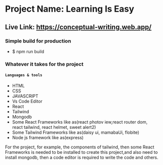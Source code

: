 # Project Name: Learning Is Easy
## Live Link: https://conceptual-writing.web.app/

### Simple build for production
* $ npm run build

### Whatever it takes for the project
#### `Languages & tools`
* HTML
* CSS
* JAVASCRIPT
* Vs Code Editor
* React
* Tailwind
* Mongodb
* Some React Frameworks like as(react photov iew,react router dom, react tailwind, react helmet, sweet alert2) 
* Some Tailwind Frameworks like as(daisy ui, mamabaUi, flobite)
* Node js framework like as(express)


For the project, for example, the components of tailwind, then some React Frameworks is needed to be installed to create this project,and also need to install mongodb, then a code editor is required to write the code and others.
